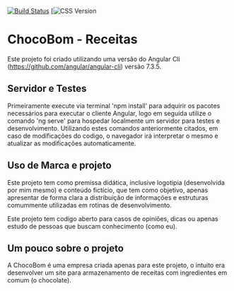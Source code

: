 [![Build Status](https://img.shields.io/appveyor/ci/thiagoloureiro/netcore-jwt-integrator-extension/master.svg)](https://ci.appveyor.com/project/thiagoloureiro/netcore-jwt-integrator-extension)
[![CSS Version](https://img.shields.io/badge/CSS-3-BLUE.svg)

# ChocoBom - Receitas

Este projeto foi criado utilizando uma versão do Angular Cli (https://github.com/angular/angular-cli) versão 7.3.5.

## Servidor e Testes

Primeiramente execute via terminal 'npm install' para adquirir os pacotes necessários para executar o cliente Angular, logo em seguida utilize o comando 'ng serve' para hospedar localmente um servidor para testes e desenvolvimento. Utilizando estes comandos anteriormente citados, em caso de modificações do codigo, o navegador irá interpretar o mesmo e atualizar as modificações automaticamente.

## Uso de Marca e projeto

Este projeto tem como premissa didática, inclusive logotipia (desenvolvida por mim mesmo) e conteúdo fictício, que tem como objetivo, apenas apresentar de forma clara a distribuição de informações e estruturas comummente utilizadas em rotinas de desenvolvimento.

Este projeto tem codigo aberto para casos de opiniões, dicas ou apenas estudo de pessoas que buscam conhecimento (como eu).

## Um pouco sobre o projeto

A ChocoBom é uma empresa criada apenas para este projeto, o intuito era desenvolver um site para armazenamento de receitas com ingredientes em comum (o chocolate).



